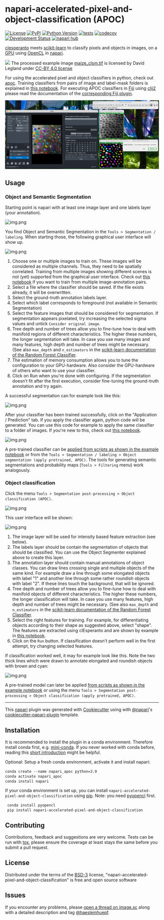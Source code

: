 # napari-accelerated-pixel-and-object-classification (APOC)

[![License](https://img.shields.io/pypi/l/napari-accelerated-pixel-and-object-classification.svg?color=green)](https://github.com/haesleinhuepf/napari-accelerated-pixel-and-object-classification/raw/main/LICENSE)
[![PyPI](https://img.shields.io/pypi/v/napari-accelerated-pixel-and-object-classification.svg?color=green)](https://pypi.org/project/napari-accelerated-pixel-and-object-classification)
[![Python Version](https://img.shields.io/pypi/pyversions/napari-accelerated-pixel-and-object-classification.svg?color=green)](https://python.org)
[![tests](https://github.com/haesleinhuepf/napari-accelerated-pixel-and-object-classification/workflows/tests/badge.svg)](https://github.com/haesleinhuepf/napari-accelerated-pixel-and-object-classification/actions)
[![codecov](https://codecov.io/gh/haesleinhuepf/napari-accelerated-pixel-and-object-classification/branch/main/graph/badge.svg)](https://codecov.io/gh/haesleinhuepf/napari-accelerated-pixel-and-object-classification)
[![Development Status](https://img.shields.io/pypi/status/napari-accelerated-pixel-and-object-classification.svg)](https://en.wikipedia.org/wiki/Software_release_life_cycle#Alpha)
[![napari hub](https://img.shields.io/endpoint?url=https://api.napari-hub.org/shields/napari-accelerated-pixel-and-object-classification)](https://napari-hub.org/plugins/napari-accelerated-pixel-and-object-classification)

[clesperanto](https://github.com/clEsperanto/pyclesperanto_prototype) meets [scikit-learn](https://scikit-learn.org/stable/) to classify pixels and objects in images, on a [GPU](https://en.wikipedia.org/wiki/Graphics_processing_unit) using [OpenCL](https://www.khronos.org/opencl/) in [napari].

![](https://github.com/haesleinhuepf/napari-accelerated-pixel-and-object-classification/raw/main/images/screenshot.png)
The processed example image [maize_clsm.tif](https://github.com/dlegland/mathematical_morphology_with_MorphoLibJ/blob/main/sampleImages/maize_clsm.tif)
is licensed by David Legland under 
[CC-BY 4.0 license](https://github.com/dlegland/mathematical_morphology_with_MorphoLibJ/blob/main/LICENSE)

For using the accelerated pixel and object classifiers in python, check out [apoc](https://github.com/haesleinhuepf/apoc).
Training classifiers from pairs of image and label-mask folders is explained in 
[this notebook](https://github.com/haesleinhuepf/apoc/blob/main/demo/train_on_folders.ipynb).
For executing APOC classifiers in [Fiji](https://fiji.sc) using [clij2](https://clij.github.io) please read the documentation of the [corresponding Fiji plugin](https://github.com/clij/clijx-accelerated-pixel-and-object-classification).

![](https://github.com/clij/clijx-accelerated-pixel-and-object-classification/raw/main/docs/screenshot.png)



## Usage

### Object and Semantic Segmentation

Starting point is napari with at least one image layer and one labels layer (your annotation).

![img.png](https://github.com/haesleinhuepf/napari-accelerated-pixel-and-object-classification/raw/main/images/object_segmentation_starting_point.png)

You find Object and Semantic Segmentation in the `Tools > Segmentation / labeling`. When starting those, the following graphical user interface will show up.

![img.png](https://github.com/haesleinhuepf/napari-accelerated-pixel-and-object-classification/raw/main/images/object_and_semantic_segmentation.png)

1. Choose one or multiple images to train on. These images will be considered as multiple channels. Thus, they need to be spatially correlated. 
   Training from multiple images showing different scenes is not (yet) supported from the graphical user interface. Check out [this notebook](https://github.com/haesleinhuepf/apoc/blob/main/demo/demp_pixel_classifier_continue_training.ipynb) if you want to train from multiple image-annotation pairs.
2. Select a file where the classifier should be saved. If the file exists already, it will be overwritten.
3. Select the ground-truth annotation labels layer. 
4. Select which label corresponds to foreground (not available in Semantic Segmentation)
5. Select the feature images that should be considered for segmentation. If segmentation appears pixelated, try increasing the selected sigma values and untick `Consider original image`.
6. Tree depth and number of trees allow you to fine-tune how to deal with manifold regions of different characteristics. The higher these numbers, the longer segmentation will take. In case you use many images and many features, high depth and number of trees might be necessary. (See also `max_depth` and `n_estimators` in the [scikit-learn documentation of the Random Forest Classifier](https://scikit-learn.org/stable/modules/generated/sklearn.ensemble.RandomForestClassifier.html).
7. The estimation of memory consumption allows you to tune the configuration to your GPU-hardware. Also consider the GPU-hardware of others who want to use your classifier.
8. Click on Run when you're done with configuring. If the segmentation doesn't fit after the first execution, consider fine-tuning the ground-truth annotation and try again.

A successful segmentation can for example look like this:

![img.png](https://github.com/haesleinhuepf/napari-accelerated-pixel-and-object-classification/raw/main/images/object_segmentation_result.png)

After your classifier has been trained successfully, click on the "Application / Prediction" tab. If you apply the classifier again, python code will be generated. 
You can use this code for example to apply the same classifier to a folder of images. If you're new to this, check out [this notebook](https://github.com/BiAPoL/Bio-image_Analysis_with_Python/blob/main/image_processing/12_process_folders.ipynb).

![img.png](https://github.com/haesleinhuepf/napari-accelerated-pixel-and-object-classification/raw/main/images/code_generation.png)

A pre-trained classifier can be [applied from scripts as shown in the example notebook]() or from the `Tools > Segmentation / labeling > Object segmentation (apply pretrained, APOC)`.
The tools for generating semantic segmentations and probability maps (`Tools > Filtering` menu) work analogously.

### Object classification

Click the menu `Tools > Segmentation post-processing > Object classification (APOC)`. 

![img.png](https://github.com/haesleinhuepf/napari-accelerated-pixel-and-object-classification/raw/main/images/menu.png)

This user interface will be shown:

![img.png](https://github.com/haesleinhuepf/napari-accelerated-pixel-and-object-classification/raw/main/images/object_classifier_gui.png)

1. The image layer will be used for intensity based feature extraction (see below).
2. The labels layer should be contain the segmentation of objects that should be classified. 
   You can use the Object Segmenter explained above to create this layer.
3. The annotation layer should contain manual annotations of object classes. 
   You can draw lines crossing single and multiple objects of the same kind. 
   For example draw a line through some elongated objects with label "1" and another line through some rather roundish objects with label "2".
   If these lines touch the background, that will be ignored.
4. Tree depth and number of trees allow you to fine-tune how to deal with manifold objects of different characteristics. The higher these numbers, the longer classification will take. In case you use many features, high depth and number of trees might be necessary. (See also `max_depth` and `n_estimators` in the [scikit-learn documentation of the Random Forest Classifier](https://scikit-learn.org/stable/modules/generated/sklearn.ensemble.RandomForestClassifier.html).
5. Select the right features for training. For example, for differentiating objects according to their shape as suggested above, select "shape".
   The features are extracted using clEsperanto and are shown by example in [this notebook](https://github.com/clEsperanto/pyclesperanto_prototype/blob/master/demo/tissues/parametric_maps.ipynb).
6. Click on the `Run` button. If classification doesn't perform well in the first attempt, try changing selected features.  

If classification worked well, it may for example look like this. Note the two thick lines which were drawn to annotate elongated and roundish objects with brown and cyan:

![img.png](https://github.com/haesleinhuepf/napari-accelerated-pixel-and-object-classification/raw/main/images/object_classification_result.png)

A pre-trained model can later be applied [from scripts as shown in the example notebook](https://github.com/haesleinhuepf/apoc/blob/main/demo/cell_classification.ipynb) or using the menu `Tools > Segmentation post-processing > Object classification (apply pretrained, APOC)`.

----------------------------------

This [napari] plugin was generated with [Cookiecutter] using with [@napari]'s [cookiecutter-napari-plugin] template.

## Installation

It is recommended to install the plugin in a conda environment. Therefore install conda first, e.g. [mini-conda](https://docs.conda.io/en/latest/miniconda.html).
If you never worked with conda before, reading this [short introduction](https://github.com/BiAPoL/Bio-image_Analysis_with_Python/blob/main/conda_basics/01_conda_environments.md) might be helpful.

Optional: Setup a fresh conda environment, activate it and install napari:

```
conda create --name napari_apoc python=3.9
conda activate napari_apoc
conda install napari
```

If your conda environment is set up, you can install `napari-accelerated-pixel-and-object-classification` using [pip]. Note: you need [pyopencl](https://documen.tician.de/pyopencl/) first.

```
 conda install pyopencl
 pip install napari-accelerated-pixel-and-object-classification
```
## Contributing
 
Contributions, feedback and suggestions are very welcome. Tests can be run with [tox], please ensure
the coverage at least stays the same before you submit a pull request.

## License

Distributed under the terms of the [BSD-3] license,
"napari-accelerated-pixel-and-object-classification" is free and open source software

## Issues

If you encounter any problems, please [open a thread on image.sc](https://image.sc) along with a detailed description and tag [@haesleinhuepf](https://github.com/haesleinhuepf).

[napari]: https://github.com/napari/napari
[Cookiecutter]: https://github.com/audreyr/cookiecutter
[@napari]: https://github.com/napari
[MIT]: http://opensource.org/licenses/MIT
[BSD-3]: http://opensource.org/licenses/BSD-3-Clause
[GNU GPL v3.0]: http://www.gnu.org/licenses/gpl-3.0.txt
[GNU LGPL v3.0]: http://www.gnu.org/licenses/lgpl-3.0.txt
[Apache Software License 2.0]: http://www.apache.org/licenses/LICENSE-2.0
[Mozilla Public License 2.0]: https://www.mozilla.org/media/MPL/2.0/index.txt
[cookiecutter-napari-plugin]: https://github.com/napari/cookiecutter-napari-plugin
[file an issue]: https://github.com/haesleinhuepf/napari-accelerated-pixel-and-object-classification/issues
[napari]: https://github.com/napari/napari
[tox]: https://tox.readthedocs.io/en/latest/
[pip]: https://pypi.org/project/pip/
[PyPI]: https://pypi.org/
